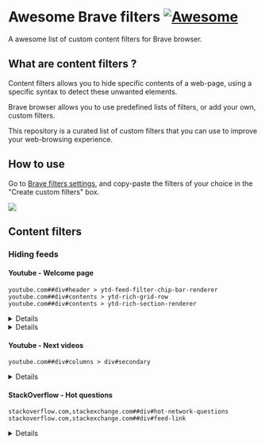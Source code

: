 # Awesome Brave filters [![Awesome](https://awesome.re/badge.svg)](https://awesome.re)

A awesome list of custom content filters for Brave browser.


## What are content filters ?

Content filters allows you to hide specific contents of a web-page, using a specific syntax to detect these unwanted elements.

Brave browser allows you to use predefined lists of filters, or add your own, custom filters.

This repository is a curated list of custom filters that you can use to improve your web-browsing experience.


## How to use

Go to [Brave filters settings](brave://settings/shields/filters), and copy-paste the filters of your choice in the "Create custom filters" box.

![](https://github.com/astariul/awesome-brave-filters/assets/43774355/dc6369a2-6dfa-4329-8611-8d34783878a2)


## Content filters

### Hiding feeds

#### Youtube - Welcome page

```
youtube.com##div#header > ytd-feed-filter-chip-bar-renderer
youtube.com##div#contents > ytd-rich-grid-row
youtube.com##div#contents > ytd-rich-section-renderer
```

<details></summary>Remove the videos displayed on the home page of Youtube.</summary>

![](https://github.com/astariul/awesome-brave-filters/assets/43774355/5a3e796e-4bdf-4dd2-95f9-9bd668315504)

</details>

<details></summary>It also removes the feed filter at the top.</summary>

![](https://github.com/astariul/awesome-brave-filters/assets/43774355/9318da1e-5dd8-41d2-a55c-540bede06537)

</details>


#### Youtube - Next videos

```
youtube.com##div#columns > div#secondary
```

<details></summary>When you are watching a video, remove the list of videos to watch next displayed on the right.</summary>

![](https://github.com/astariul/awesome-brave-filters/assets/43774355/2ad4b941-eb75-4f17-bd37-276dbd127644)

</details>


#### StackOverflow - Hot questions

```
stackoverflow.com,stackexchange.com##div#hot-network-questions
stackoverflow.com,stackexchange.com##div#feed-link
```

<details></summary>Remove the list of hot questions on the right-side menu, as well as the questions feed button.</summary>

![](https://github.com/astariul/awesome-brave-filters/assets/43774355/7cd17ce1-85e2-4b07-b927-9d47ffe93e73)

</details>
